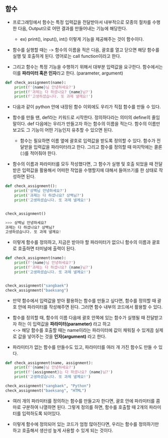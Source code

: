 ## 함수
- 프로그래밍에서 함수는 특정 입력값을 전달받아서 내부적으로 모종의 절차를 수행한 다음, Output으로 어떤 결과를 만들어내는 기능에 해당한다.
  - ex) print(), input(), int() 이렇게 기능을 제공해주는 것이 함수이다.

- 함수를 실행할 때는 -> 함수의 이름을 적은 다음, 괄호를 열고 닫으면 해당 함수를 실행 및 호출하게 된다. 영어로는 call function이라고 한다. 
- 그리고 함수는 특정 기능을 수행하기 위해서 대부분 입력값을 요구한다. 함수에서는 이를 **파라미터 혹은 인자**라고 한다. (parameter, argument)

```python
def check_assignment(name):
    print(f'{name}님 안녕하세요?')
    print(f'과제는 다 하셨나요? {name}님?')
    print(f'고생하셨습니다. 또 과제 낼께요!')
```

- 다음과 같이 python 안에 내장된 함수 이외에도 우리가 직접 함수를 만들 수 있다.
- 함수를 만들 땐, def라는 키워드로 시작한다. 정의하다라는 의미의 define의 줄임말이다. def 다음에는 우리가 만들고자 하는 함수의 이름을 적는다. 함수의 이름만 보고도 그 기능이 어떤 기능인지 유추할 수 있으면 된다.
  - 함수는 필요하면 이름 옆에 괄호로 입력값을 받도록 정의할 수 있다. 함수가 전달받을 입력값을 파라미터라고 한다. 그리고 함수를 정의할 때 마지막에는 콜론(:)를 적어줘야 한다.

- 함수의 이름과 파라미터를 모두 작성했다면, 그 함수가 실행 및 호출 되었을 때 전달받은 입력값을 활용해서 어떠한 작업을 수행할지에 대해서 들여쓰기를 한 상태로 작성하면 된다.  

```python
def check_assignment():
    print('상백님 안녕하세요?')
    print('과제는 다 하셨나요? 상백님?')
    print('고생하셨습니다. 또 과제 낼께요!')


check_assignment()

>>> 상백님 안녕하세요?
과제는 다 하셨나요? 상백님?
고생하셨습니다. 또 과제 낼께요!
```

- 이렇게 함수를 정의하고, 지금은 받아야 할 파라미터가 없으니 함수의 이름과 괄호로 호출하면 터미널에 출력이 된다.


```python
def check_assignment(name):
    print(f'{name}님 안녕하세요?')
    print(f'과제는 다 하셨나요? {name}님?')
    print('고생하셨습니다. 또 과제 낼께요!')


check_assignment("sangbaek")
check_assignment("baeksang")
```

- 만약 함수에서 입력값을 받아 활용하는 함수를 만들고 싶다면, 함수를 정의할 때 괄호 안에 파라미터를 작성해주면 된다. 그러면 함수 내부의 코드에서 활용할 수 있다.

- 함수를 정의할 때, 함수의 이름 다음에 괄호 안쪽에 있는 함수가 실행될 때 전달받고자 하는 이 입력값을 **파라미터(parameter)** 라고 하고      
  <-> 해당 함수를 호출할 때는 name이라는 파라미터에 값이 채워질 수 있게끔 실제로 값을 넣어주는 것을 **인자(argument)** 라고 한다.


* 파라미터가 없는 함수를 만들수도 있고, 파라미터를 여러 개 가진 함수도 만들 수 있다.


```python
def check_assignment(name, assignment):
    print(f'{name}님 안녕하세요?')
    print(f'{assignment}는 다 하셨나요? {name}님?')
    print('고생하셨습니다. 또 과제 낼께요!')

check_assignment("sangbaek", "Python")
check_assignment("baeksang", "HTML")
```

- 여러 개의 파라미터를 정의하는 함수를 만들고자 한다면, 괄호 안에 파라미터를 콤마로 구분하여 나열하면 된다. 그렇게 정의를 하면, 함수를 호출할 때 2개의 파라미터를 입력하도록 되어있다.

- 이렇게 함수에 정의되어 있는 코드가 엄청 많아진다면, 우리는 함수를 정의하기만 하고 호출해서 생산성 높게 사용할 수 있게 되는 것이다.
